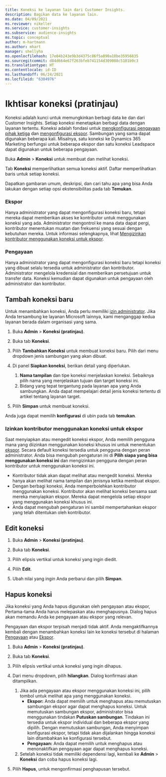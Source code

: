 ```yaml
---
title: Koneksi ke layanan lain dari Customer Insights.
description: Bagikan data ke layanan lain.
ms.date: 04/09/2021
ms.reviewer: nikeller
ms.service: customer-insights
ms.subservice: audience-insights
ms.topic: conceptual
author: m-hartmann
ms.author: mhart
manager: shellyha
ms.openlocfilehash: 17e04b243e9b3d4375c86f5a890a18be35956835
ms.sourcegitcommit: d84d664e67f263bfeb741154d309088c5101b9c3
ms.translationtype: HT
ms.contentlocale: id-ID
ms.lasthandoff: 06/24/2021
ms.locfileid: "6304976"
---
```

# <a name="connections-preview-overview"></a>Ikhtisar koneksi (pratinjau)

Koneksi adalah kunci untuk memungkinkan berbagi data ke dan dari Customer Insights. Setiap koneksi menetapkan berbagi data dengan layanan tertentu. Koneksi adalah fondasi untuk [mengkonfigurasi pengayaan pihak ketiga](enrichment-hub.md) dan [mengonfigurasi ekspor](export-destinations.md). Sambungan yang sama dapat digunakan beberapa kali. Misalnya, satu koneksi ke Dynamics 365 Marketing berfungsi untuk beberapa ekspor dan satu koneksi Leadspace dapat digunakan untuk beberapa pengayaan.

Buka **Admin** > **Koneksi** untuk membuat dan melihat koneksi.

Tab **Koneksi** memperlihatkan semua koneksi aktif. Daftar memperlihatkan baris untuk setiap koneksi. 

Dapatkan gambaran umum, deskripsi, dan cari tahu apa yang bisa Anda lakukan dengan setiap opsi ekstensibilitas pada tab **Temukan**.

### <a name="exports"></a>Ekspor

Hanya administrator yang dapat mengonfigurasi koneksi baru, tetapi mereka dapat memberikan akses ke kontributor untuk menggunakan koneksi yang ada. Administrator mengontrol ke mana data dapat pergi, kontributor menentukan muatan dan frekuensi yang sesuai dengan kebutuhan mereka. Untuk informasi selengkapnya, lihat [Mengizinkan kontributor menggunakan koneksi untuk ekspor](#allow-contributors-to-use-a-connection-for-exports).

### <a name="enrichments"></a>Pengayaan

Hanya administrator yang dapat mengonfigurasi koneksi baru tetapi koneksi yang dibuat selalu tersedia untuk administrator dan kontributor. Administrator mengelola kredensial dan memberikan persetujuan untuk transfer data. Koneksi kemudian dapat digunakan untuk pengayaan oleh administrator dan kontributor.

## <a name="add-a-new-connection"></a>Tambah koneksi baru

Untuk menambahkan koneksi, Anda perlu memiliki [izin administrator](permissions.md). Jika Anda tersambung ke layanan Microsoft lainnya, kami menganggap kedua layanan berada dalam organisasi yang sama.

1. Buka **Admin** > **Koneksi (pratinjau)**.

1. Buka tab **Koneksi**.

1. Pilih **Tambahkan Koneksi** untuk membuat koneksi baru. Pilih dari menu dropdown jenis sambungan yang akan dibuat.

1. Di panel **Siapkan koneksi**, berikan detail yang diperlukan. 
   1. **Nama tampilan** dan tipe koneksi menjelaskan koneksi. Sebaiknya pilih nama yang menjelaskan tujuan dan target koneksi ini.
   1. Bidang yang tepat tergantung pada layanan apa yang Anda sambungkan. Anda dapat mempelajari detail jenis koneksi tertentu di artikel tentang layanan target.

1. Pilih **Simpan** untuk membuat koneksi.

Anda juga dapat memilih **konfigurasi** di ubin pada tab **temukan**.

### <a name="allow-contributors-to-use-a-connection-for-exports"></a>Izinkan kontributor menggunakan koneksi untuk ekspor

Saat menyiapkan atau mengedit koneksi ekspor, Anda memilih pengguna mana yang diizinkan menggunakan koneksi khusus ini untuk menentukan [ekspor](export-destinations.md). Secara default koneksi tersedia untuk pengguna dengan peran administrator. Anda bisa mengubah pengaturan ini di **Pilih siapa yang bisa menggunakan koneksi ini** dan mengizinkan pengguna dengan peran kontributor untuk menggunakan koneksi ini.

- Kontributor tidak akan dapat melihat atau mengedit koneksi. Mereka hanya akan melihat nama tampilan dan jenisnya ketika membuat ekspor.
- Dengan berbagi koneksi, Anda memperbolehkan kontributor menggunakan koneksi. Kontributor akan melihat koneksi bersama saat mereka menyiapkan ekspor. Mereka dapat mengelola setiap ekspor yang menggunakan koneksi khusus ini.
- Anda dapat mengubah pengaturan ini sambil mempertahankan ekspor yang telah ditentukan oleh kontributor.

## <a name="edit-a-connection"></a>Edit koneksi

1. Buka **Admin** > **Koneksi (pratinjau)**.

1. Buka tab **Koneksi**.

1. Pilih elipsis vertikal untuk koneksi yang ingin diedit.

1. Pilih **Edit**.

1. Ubah nilai yang ingin Anda perbarui dan pilih **Simpan**.

## <a name="remove-a-connection"></a>Hapus koneksi

Jika koneksi yang Anda hapus digunakan oleh pengayaan atau ekspor, Pertama-tama Anda harus melepaskan atau menghapusnya. Dialog hapus akan memandu Anda ke pengayaan atau ekspor yang relevan. 

Pengayaan dan ekspor terpisah menjadi tidak aktif. Anda mengaktifkannya kembali dengan menambahkan koneksi lain ke koneksi tersebut di halaman [Pengayaan](enrichment-hub.md) atau [Ekspor](export-destinations.md).

1. Buka **Admin** > **Koneksi (pratinjau)**.

1. Buka tab **Koneksi**.

1. Pilih elipsis vertikal untuk koneksi yang ingin dihapus.

1. Dari menu dropdown, pilih **hilangkan**. Dialog konfirmasi akan ditampilkan.

   1. Jika ada pengayaan atau ekspor menggunakan koneksi ini, pilih tombol untuk melihat apa yang menggunakan koneksi.
      - **Ekspor:** Anda dapat memilih untuk menghapus atau memutuskan sambungan ekspor agar dapat menghapus koneksi. Untuk memutuskan sambungan ekspor, administrator bisa menggunakan tindakan **Putuskan sambungan**. Tindakan ini tersedia untuk ekspor individual dan beberapa ekspor yang dipilih. Dengan memutuskan sambungan, Anda menyimpan konfigurasi ekspor, tetapi tidak akan dijalankan hingga koneksi lain ditambahkan ke konfigurasi tersebut.
      - **Pengayaan:** Anda dapat memilih untuk menghapus atau menonaktifkan pengayaan agar dapat menghapus koneksi. 
   1. Setelah koneksi tidak memiliki dependensi lagi, kembali ke **Admin** > **Koneksi** dan coba hapus koneksi lagi.

1. Pilih **Hapus**, untuk mengonfirmasi penghapusan tersebut.

